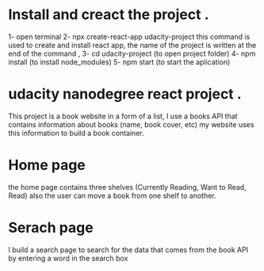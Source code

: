 # Install and creact the project .

1- open terminal
2- npx create-react-app udacity-project
this command is used to create and install react app,
the name of the project is written at the end of the command ,
3- cd udacity-project (to open project folder)
4- npm install (to install node_modules)
5- npm start (to start the aplication)

# udacity nanodegree react project .

This project is a book website in a form of a list, I use a books API that contains information about books (name, book cover, etc) my website uses this information to build a book container.

# Home page

the home page contains three shelves (Currently Reading, Want to Read, Read) also the user can move a book from one shelf to another.

# Serach page

I build a search page to search for the data that comes from the book API by entering a word in the search box
